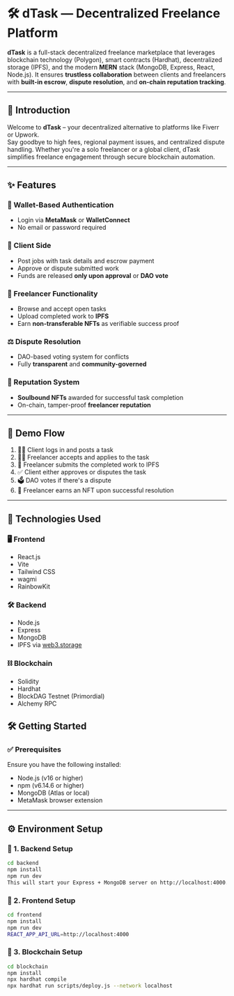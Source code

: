 # 🛠️ dTask — Decentralized Freelance Platform

**dTask** is a full-stack decentralized freelance marketplace that leverages blockchain technology (Polygon), smart contracts (Hardhat), decentralized storage (IPFS), and the modern **MERN** stack (MongoDB, Express, React, Node.js). It ensures **trustless collaboration** between clients and freelancers with **built-in escrow**, **dispute resolution**, and **on-chain reputation tracking**.

---

## 🧭 Introduction

Welcome to **dTask** – your decentralized alternative to platforms like Fiverr or Upwork.  
Say goodbye to high fees, regional payment issues, and centralized dispute handling. Whether you're a solo freelancer or a global client, dTask simplifies freelance engagement through secure blockchain automation.

---

## ✨ Features

### 🔐 Wallet-Based Authentication
- Login via **MetaMask** or **WalletConnect**
- No email or password required

### 👤 Client Side
- Post jobs with task details and escrow payment
- Approve or dispute submitted work
- Funds are released **only upon approval** or **DAO vote**

### 💼 Freelancer Functionality
- Browse and accept open tasks
- Upload completed work to **IPFS**
- Earn **non-transferable NFTs** as verifiable success proof

### ⚖️ Dispute Resolution
- DAO-based voting system for conflicts
- Fully **transparent** and **community-governed**

### 🧬 Reputation System
- **Soulbound NFTs** awarded for successful task completion
- On-chain, tamper-proof **freelancer reputation**

---

## 🔁 Demo Flow

1. 🧑‍💼 Client logs in and posts a task  
2. 👩‍💻 Freelancer accepts and applies to the task  
3. 📝 Freelancer submits the completed work to IPFS  
4. ✅ Client either approves or disputes the task  
5. 🗳 DAO votes if there's a dispute  
6. 🏅 Freelancer earns an NFT upon successful resolution

---

## 🧰 Technologies Used

### 🖥 Frontend
- React.js
- Vite
- Tailwind CSS
- wagmi
- RainbowKit

### 🛠 Backend
- Node.js
- Express
- MongoDB
- IPFS via [web3.storage](https://web3.storage/)

### ⛓ Blockchain
- Solidity
- Hardhat
- BlockDAG Testnet (Primordial)
- Alchemy RPC


## 🛠 Getting Started

### ✅ Prerequisites

Ensure you have the following installed:
- Node.js (v16 or higher)
- npm (v6.14.6 or higher)
- MongoDB (Atlas or local)
- MetaMask browser extension

---

## ⚙️ Environment Setup

### 🔵 1. Backend Setup

```bash
cd backend
npm install
npm run dev
This will start your Express + MongoDB server on http://localhost:4000.
```
### 🔵 2. Frontend Setup
```bash
cd frontend
npm install
npm run dev 
REACT_APP_API_URL=http://localhost:4000
```
### 🔵 3. Blockchain Setup
```bash
cd blockchain
npm install
npx hardhat compile
npx hardhat run scripts/deploy.js --network localhost




